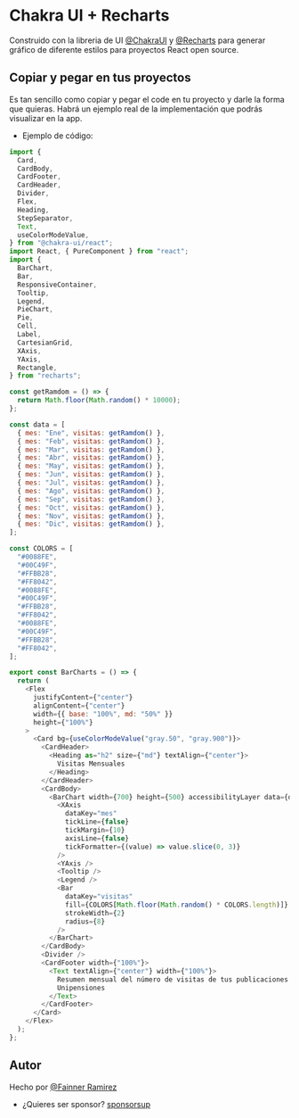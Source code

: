 # Chakra UI + Recharts

Construido con la libreria de UI [@ChakraUI](https://v2.chakra-ui.com/) y [@Recharts](https://recharts.org/en-US/) para generar gráfico de diferente estilos para proyectos React open source.

## Copiar y pegar en tus proyectos

Es tan sencillo como copiar y pegar el code en tu proyecto y darle la forma que quieras.
Habrá un ejemplo real de la implementación que podrás visualizar en la app.

- Ejemplo de código:

```js
import {
  Card,
  CardBody,
  CardFooter,
  CardHeader,
  Divider,
  Flex,
  Heading,
  StepSeparator,
  Text,
  useColorModeValue,
} from "@chakra-ui/react";
import React, { PureComponent } from "react";
import {
  BarChart,
  Bar,
  ResponsiveContainer,
  Tooltip,
  Legend,
  PieChart,
  Pie,
  Cell,
  Label,
  CartesianGrid,
  XAxis,
  YAxis,
  Rectangle,
} from "recharts";

const getRamdom = () => {
  return Math.floor(Math.random() * 10000);
};

const data = [
  { mes: "Ene", visitas: getRamdom() },
  { mes: "Feb", visitas: getRamdom() },
  { mes: "Mar", visitas: getRamdom() },
  { mes: "Abr", visitas: getRamdom() },
  { mes: "May", visitas: getRamdom() },
  { mes: "Jun", visitas: getRamdom() },
  { mes: "Jul", visitas: getRamdom() },
  { mes: "Ago", visitas: getRamdom() },
  { mes: "Sep", visitas: getRamdom() },
  { mes: "Oct", visitas: getRamdom() },
  { mes: "Nov", visitas: getRamdom() },
  { mes: "Dic", visitas: getRamdom() },
];

const COLORS = [
  "#0088FE",
  "#00C49F",
  "#FFBB28",
  "#FF8042",
  "#0088FE",
  "#00C49F",
  "#FFBB28",
  "#FF8042",
  "#0088FE",
  "#00C49F",
  "#FFBB28",
  "#FF8042",
];

export const BarCharts = () => {
  return (
    <Flex
      justifyContent={"center"}
      alignContent={"center"}
      width={{ base: "100%", md: "50%" }}
      height={"100%"}
    >
      <Card bg={useColorModeValue("gray.50", "gray.900")}>
        <CardHeader>
          <Heading as="h2" size={"md"} textAlign={"center"}>
            Visitas Mensuales
          </Heading>
        </CardHeader>
        <CardBody>
          <BarChart width={700} height={500} accessibilityLayer data={data}>
            <XAxis
              dataKey="mes"
              tickLine={false}
              tickMargin={10}
              axisLine={false}
              tickFormatter={(value) => value.slice(0, 3)}
            />
            <YAxis />
            <Tooltip />
            <Legend />
            <Bar
              dataKey="visitas"
              fill={COLORS[Math.floor(Math.random() * COLORS.length)]}
              strokeWidth={2}
              radius={8}
            />
          </BarChart>
        </CardBody>
        <Divider />
        <CardFooter width={"100%"}>
          <Text textAlign={"center"} width={"100%"}>
            Resumen mensual del número de visitas de tus publicaciones en
            Unipensiones
          </Text>
        </CardFooter>
      </Card>
    </Flex>
  );
};
```

## Autor

Hecho por [@Fainner Ramirez](https://v2.chakra-ui.com/)

- ¿Quieres ser sponsor? [sponsorsup](https://link.mercadopago.com.co/sponsorsup)

